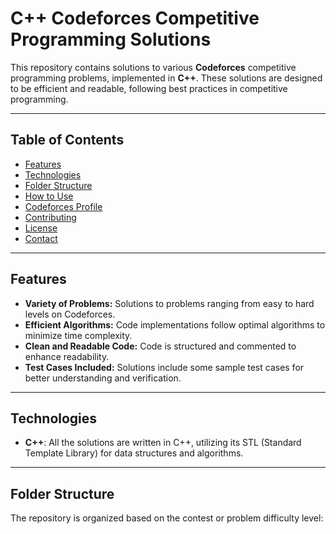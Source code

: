 # C++ Codeforces Competitive Programming Solutions

This repository contains solutions to various **Codeforces** competitive programming problems, implemented in **C++**. These solutions are designed to be efficient and readable, following best practices in competitive programming.

---

## Table of Contents

- [Features](#features)
- [Technologies](#technologies)
- [Folder Structure](#folder-structure)
- [How to Use](#how-to-use)
- [Codeforces Profile](#codeforces-profile)
- [Contributing](#contributing)
- [License](#license)
- [Contact](#contact)

---

## Features

- **Variety of Problems:** Solutions to problems ranging from easy to hard levels on Codeforces.
- **Efficient Algorithms:** Code implementations follow optimal algorithms to minimize time complexity.
- **Clean and Readable Code:** Code is structured and commented to enhance readability.
- **Test Cases Included:** Solutions include some sample test cases for better understanding and verification.

---

## Technologies

- **C++**: All the solutions are written in C++, utilizing its STL (Standard Template Library) for data structures and algorithms.

---

## Folder Structure

The repository is organized based on the contest or problem difficulty level:

